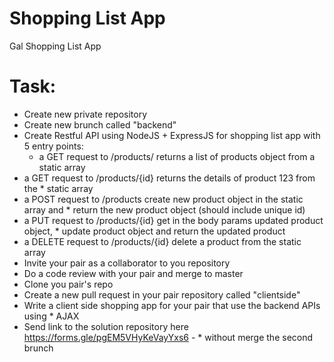 # Shopping List App
 Gal Shopping List App


# Task:
* Create new private repository
* Create new brunch called "backend"
* Create Restful API using NodeJS + ExpressJS for shopping list app with 5 entry points:
    * a GET request to /products/ returns a list of products object from a static array
* a GET request to /products/{id} returns the details of product 123 from the * static array
* a POST request to /products create new product object in the static array and * return the new product object (should include unique id)
* a PUT request to /products/{id} get in the body params updated product object, * update product object and return the updated product
* a DELETE request to /products/{id} delete a product from the static array
* Invite your pair as a collaborator to you repository
* Do a code review with your pair and merge to master
* Clone you pair's repo
* Create a new pull request in your pair repository called "clientside"
* Write a client side shopping app for your pair that use the backend APIs using * AJAX
* Send link to the solution repository here https://forms.gle/pgEM5VHyKeVayYxs6 - * without merge the second brunch